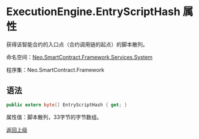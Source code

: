 # ExecutionEngine.EntryScriptHash 属性

获得该智能合约的入口点（合约调用链的起点）的脚本散列。

命名空间：[Neo.SmartContract.Framework.Services.System](../../System.md)

程序集：Neo.SmartContract.Framework

## 语法

```c#
public extern byte[] EntryScriptHash { get; }
```

属性值：脚本散列，33字节的字节数组。



[返回上级](../ExecutionEngine.md)